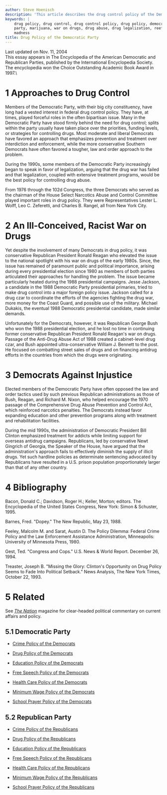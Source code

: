 ```yaml
---
author: Steve Hoenisch
description: 'This article describes the drug control policy of the Democratic Party.'
keywords: |
    drug policy, drug control, drug control policy, drug policy, democratic
    party, marijuana, war on drugs, drug abuse, drug legalization, reefer
    madness
title: Drug Policy of the Democratic Party
---
```



Last updated on Nov. 11, 2004\
This essay appears in The Encyclopedia of the American Democratic and
Republican Parties, published by the International Encyclopedia Society.
The encyclopedia won the Choice Outstanding Academic Book Award in
1997.\


1 Approaches to Drug Control
===================================================================

Members of the Democratic Party, with their big city constituency, have
long had a vested interest in federal drug control policy. They have, at
times, played forceful roles in the often bipartisan issue. Many in the
Democratic Party have stood firmly behind the need for drug control;
splits within the party usually have taken place over the priorities,
funding levels, or strategies for controlling drugs. Most moderate and
liberal Democrats have favored an approach that emphasizes prevention
and treatment over interdiction and enforcement, while the more
conservative Southern Democrats have often favored a tougher, law and
order approach to the problem.



During the 1990s, some members of the Democratic Party increasingly
began to speak in favor of legalization, arguing that the drug war has
failed and that legalization, coupled with extensive treatment programs,
would be the best policy for controlling drug abuse.



From 1976 through the 102d Congress, the three Democrats who served as
the chairman of the House Select Narcotics Abuse and Control Committee
played important roles in drug policy. They were Representatives Lester
L. Wolff, Leo C. Zeferetti, and Charles B. Rangel, all from New York
City.










2 An Ill-Conceived, Racist War on Drugs
=========================================================================================


Yet despite the involvement of many Democrats in drug policy, it was
conservative Republican President Ronald Reagan who elevated the issue
to the national spotlight with his war on drugs of the early 1980s.
Since, the issue has remained of paramount public and political
importance, arising during every presidential election since 1980 as
members of both parties articulated their approaches for handling the
problem. The issue became particularly heated during the 1988
presidential campaigns. Jesse Jackson, a candidate in the 1988
Democratic Party presidential primaries, tried to make drug control into
a major foreign policy issue. Jackson called for a drug czar to
coordinate the efforts of the agencies fighting the drug war, more money
for the Coast Guard, and possible use of the military. Michael Dukakis,
the eventual 1988 Democratic presidential candidate, made similar
demands.



Unfortunately for the Democrats, however, it was Republican George Bush
who won the 1988 presidential election, and he lost no time in
continuing former conservative Republican President Ronald Reagan\'s war
on drugs. Passage of the Anti-Drug Abuse Act of 1988 created a
cabinet-level drug czar, and Bush appointed ultra-conservative William
J. Bennett to the post. He focused on combatting street sales of drugs
and on financing antidrug efforts in the countries from which the drugs
were originating.


3 Democrats Against Injustice
=====================================================================


Elected members of the Democratic Party have often opposed the law and
order tactics used by such previous Republican administrations as those
of Bush, Reagan, and Richard M. Nixon, who helped encourage the 1970
passage of the Comprehensive Drug Abuse Prevention and Control Act,
which reinforced narcotics penalties. The Democrats instead favor
expanding education and other prevention programs along with treatment
and rehabilitation facilities.



During the mid 1990s, the administration of Democratic President Bill
Clinton emphasized treatment for addicts while limiting support for
overseas antidrug campaigns. Republicans, led by conservative Newt
Gingrich of Georgia, the Speaker of the House, have argued that the
administration\'s approach fails to effectively diminish the supply of
illicit drugs. Yet such hardline policies as determinate sentencing
advocated by Republicans have resulted in a U.S. prison population
proportionately larger than that of any other country.


4 Bibliography
=======================================



Bacon, Donald C.; Davidson, Roger H.; Keller, Morton; editors. The
Encyclopedia of the United States Congress, New York: Simon & Schuster,
1995.



Barnes, Fred. \"Dopey.\" The New Republic, May 23, 1988.



Feeley, Malcolm M. and Sarat, Austin D. The Policy Dilemma: Federal
Crime Policy and the Law Enforcement Assistance Administration,
Minneapolis: University of Minnesota Press, 1980.



Gest, Ted. \"Congress and Cops.\" U.S. News & World Report. December 26,
1994.



Treaster, Joseph B. \"Missing the Glory: Clinton\'s Opportunity on Drug
Policy Seems to Fade Into Political Setback.\" News Analysis, The New
York Times, October 22, 1993.



5 Related
=============================


See *[The Nation](https://www.thenation.com/)* magazine for
clear-headed political commentary on current affairs and policy.


5.1 Democratic Party
-------------------------------------------------


* [Crime Policy of the
Democrats](democrats-crime-policy.html)



* [Drug Policy of the
Democrats](democrats-drug-policy.html)



* [Education Policy of the
Democrats](democrats-education-policy.html)



* [Free Speech Policy of the
Democrats](democrats-free-speech-policy.html)



* [Health Care Policy of the
Democrats](democrats-health-care-policy.html)



* [Minimum Wage Policy of the
Democrats](democrats-minimum-wage-policy.html)



* [School Prayer Policy of the
Democrats](democrats-school-prayer-policy.html)



5.2 Republican Party
-------------------------------------------------


* [Crime Policy of the
Republicans](republicans-crime-policy.html)



* [Drug Policy of the
Republicans](republicans-drug-policy.html)



* [Education Policy of the
Republicans](republicans-education-policy.html)



* [Free Speech Policy of the
Republicans](republicans-free-speech-policy.html)



* [Health Care Policy of the
Republicans](republicans-health-care-policy.html)



* [Minimum Wage Policy of the
Republicans](republicans-minimum-wage-policy.html)



* [School Prayer Policy of the
Republicans](republicans-school-prayer-policy.html)


